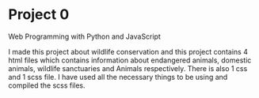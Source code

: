 # Project 0

Web Programming with Python and JavaScript

I made this project about wildlife conservation and this project contains 4 html files which contains information about endangered animals, domestic animals, wildlife sanctuaries and Animals respectively. There is also 1 css and 1 scss file. I have used all the necessary things to be using and compiled the scss files.
